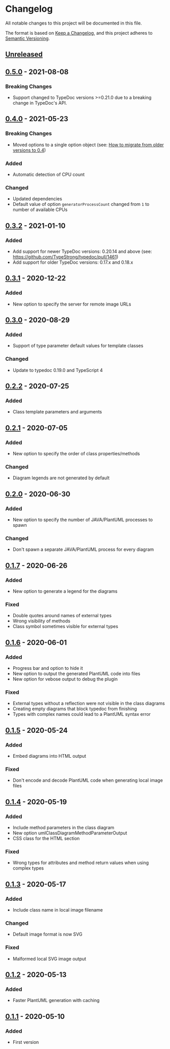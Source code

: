 # Changelog
All notable changes to this project will be documented in this file.

The format is based on [Keep a Changelog](https://keepachangelog.com/en/1.0.0/),
and this project adheres to [Semantic Versioning](https://semver.org/spec/v2.0.0.html).

## [Unreleased]

## [0.5.0] - 2021-08-08
### Breaking Changes
- Support changed to TypeDoc versions >=0.21.0 due to a breaking change in TypeDoc's API.

## [0.4.0] - 2021-05-23
### Breaking Changes
- Moved options to a single option object
  (see: [How to migrate from older versions to 0.4](https://github.com/krisztianb/typedoc-umlclass/blob/master/docs/migration/0.4.md))
### Added
- Automatic detection of CPU count
### Changed
- Updated dependencies
- Default value of option `generatorProcessCount` changed from `1` to number of available CPUs

## [0.3.2] - 2021-01-10
### Added
- Add support for newer TypeDoc versions: 0.20.14 and above (see: https://github.com/TypeStrong/typedoc/pull/1461)
- Add support for older TypeDoc versions: 0.17.x and 0.18.x

## [0.3.1] - 2020-12-22
### Added
- New option to specify the server for remote image URLs

## [0.3.0] - 2020-08-29
### Added
- Support of type parameter default values for template classes
### Changed
- Update to typedoc 0.19.0 and TypeScript 4

## [0.2.2] - 2020-07-25
### Added
- Class template parameters and arguments

## [0.2.1] - 2020-07-05
### Added
- New option to specify the order of class properties/methods
### Changed
- Diagram legends are not generated by default

## [0.2.0] - 2020-06-30
### Added
- New option to specify the number of JAVA/PlantUML processes to spawn
### Changed
- Don't spawn a separate JAVA/PlantUML process for every diagram

## [0.1.7] - 2020-06-26
### Added
- New option to generate a legend for the diagrams
### Fixed
- Double quotes around names of external types
- Wrong visibility of methods
- Class symbol sometimes visible for external types

## [0.1.6] - 2020-06-01
### Added
- Progress bar and option to hide it
- New option to output the generated PlantUML code into files
- New option for vebose output to debug the plugin
### Fixed
- External types without a reflection were not visible in the class diagrams
- Creating empty diagrams that block typedoc from finishing
- Types with complex names could lead to a PlantUML syntax error

## [0.1.5] - 2020-05-24
### Added
- Embed diagrams into HTML output
### Fixed
- Don't encode and decode PlantUML code when generating local image files

## [0.1.4] - 2020-05-19
### Added
- Include method parameters in the class diagram
- New option umlClassDiagramMethodParameterOutput
- CSS class for the HTML section
### Fixed
- Wrong types for attributes and method return values when using complex types

## [0.1.3] - 2020-05-17
### Added
- Include class name in local image filename
### Changed
- Default image format is now SVG
### Fixed
- Malformed local SVG image output

## [0.1.2] - 2020-05-13
### Added
- Faster PlantUML generation with caching

## [0.1.1] - 2020-05-10
### Added
- First version

[Unreleased]: https://github.com/krisztianb/typedoc-umlclass/compare/v0.5.0...HEAD
[0.5.0]: https://github.com/krisztianb/typedoc-umlclass/releases/tag/v0.5.0
[0.4.0]: https://github.com/krisztianb/typedoc-umlclass/releases/tag/v0.4.0
[0.3.2]: https://github.com/krisztianb/typedoc-umlclass/releases/tag/v0.3.2
[0.3.1]: https://github.com/krisztianb/typedoc-umlclass/releases/tag/v0.3.1
[0.3.0]: https://github.com/krisztianb/typedoc-umlclass/releases/tag/v0.3.0
[0.2.2]: https://github.com/krisztianb/typedoc-umlclass/releases/tag/v0.2.2
[0.2.1]: https://github.com/krisztianb/typedoc-umlclass/releases/tag/v0.2.1
[0.2.0]: https://github.com/krisztianb/typedoc-umlclass/releases/tag/v0.2.0
[0.1.7]: https://github.com/krisztianb/typedoc-umlclass/releases/tag/v0.1.7
[0.1.6]: https://github.com/krisztianb/typedoc-umlclass/releases/tag/v0.1.6
[0.1.5]: https://github.com/krisztianb/typedoc-umlclass/releases/tag/v0.1.5
[0.1.4]: https://github.com/krisztianb/typedoc-umlclass/releases/tag/v0.1.4
[0.1.3]: https://github.com/krisztianb/typedoc-umlclass/releases/tag/v0.1.3
[0.1.2]: https://github.com/krisztianb/typedoc-umlclass/releases/tag/v0.1.2
[0.1.1]: https://github.com/krisztianb/typedoc-umlclass/releases/tag/v0.1.1
